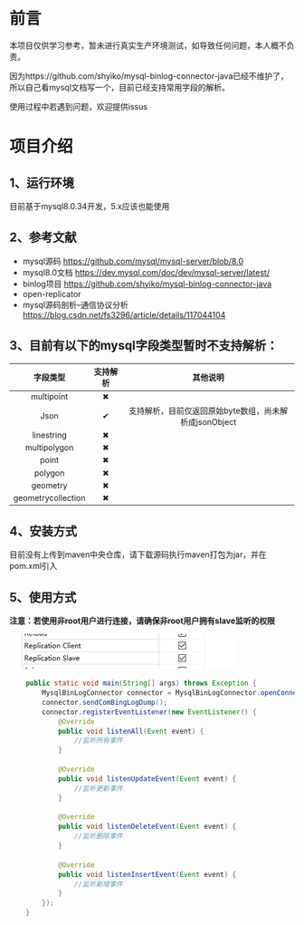 

# 前言

本项目仅供学习参考，暂未进行真实生产环境测试，如导致任何问题，本人概不负责。

因为https://github.com/shyiko/mysql-binlog-connector-java已经不维护了，所以自己看mysql文档写一个，目前已经支持常用字段的解析。

使用过程中若遇到问题，欢迎提供issus

# 项目介绍

## 1、运行环境

目前基于mysql8.0.34开发，5.x应该也能使用

## 2、参考文献

- mysql源码 https://github.com/mysql/mysql-server/blob/8.0
- mysql8.0文档 https://dev.mysql.com/doc/dev/mysql-server/latest/
- binlog项目 https://github.com/shyiko/mysql-binlog-connector-java
- open-replicator
- mysql源码剖析–通信协议分析 https://blog.csdn.net/fs3296/article/details/117044104

## 3、目前有以下的mysql字段类型暂时不支持解析：

|      字段类型      | 支持解析 |                        其他说明                        |
| :----------------: | :------: | :----------------------------------------------------: |
|     multipoint     |    ✖     |                                                        |
|        Json        |    ✔     | 支持解析，目前仅返回原始byte数组，尚未解析成jsonObject |
|     linestring     |    ✖     |                                                        |
|    multipolygon    |    ✖     |                                                        |
|       point        |    ✖     |                                                        |
|      polygon       |    ✖     |                                                        |
|      geometry      |    ✖     |                                                        |
| geometrycollection |    ✖     |                                                        |

## 4、安装方式

目前没有上传到maven中央仓库，请下载源码执行maven打包为jar，并在pom.xml引入

## 5、使用方式

**注意：若使用非root用户进行连接，请确保非root用户拥有slave监听的权限**

![image-20230918162009503](./readmeImage/1.png)

```java
    public static void main(String[] args) throws Exception {
        MysqlBinLogConnector connector = MysqlBinLogConnector.openConnect("127.0.0.1", 3306, "你的数据库用户名", "你的数据库密码", false, null);
        connector.sendComBingLogDump();
        connector.registerEventListener(new EventListener() {
            @Override
            public void listenAll(Event event) {
                //监听所有事件
            }

            @Override
            public void listenUpdateEvent(Event event) {
                //监听更新事件
            }

            @Override
            public void listenDeleteEvent(Event event) {
                //监听删除事件
            }

            @Override
            public void listenInsertEvent(Event event) {
                //监听新增事件
            }
        });
    }
```


